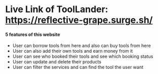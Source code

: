 # Live Link of ToolLander: https://reflective-grape.surge.sh/

#### 5 features of this website
 + User can borrow tools from here and also can buy tools from here
 + User can also add their own tools and earn money from it
 + User can see who booked their tools and see which booking status
 + User can update and delete their products
 + User can filter the services and can find the tool the user want
